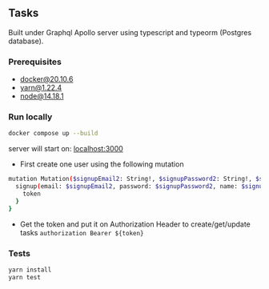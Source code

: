 
## Tasks
Built under Graphql Apollo server using typescript and typeorm (Postgres database).

### Prerequisites
* docker@20.10.6
* yarn@1.22.4
* node@14.18.1

### Run locally
   ```sh
   docker compose up --build
   ```
server will start on: [localhost:3000](http://localhost:3000)
-  First create one user using the following mutation

```sh
mutation Mutation($signupEmail2: String!, $signupPassword2: String!, $signupName2: String!) {
  signup(email: $signupEmail2, password: $signupPassword2, name: $signupName2) {
    token
  }
}
```

- Get the token and put it on Authorization Header to create/get/update tasks
``` authorization Bearer ${token} ```


### Tests
   ```sh
   yarn install
   yarn test
   ```
